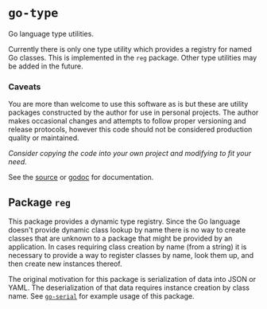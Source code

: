 # `go-type`

Go language type utilities.

Currently there is only one type utility which provides a registry for named Go classes.
This is implemented in the `reg` package.
Other type utilities may be added in the future.

### Caveats

You are more than welcome to use this software as is but these are
utility packages constructed by the author for use in personal projects.
The author makes occasional changes and attempts to follow proper versioning and release protocols,
however this code should not be considered production quality or maintained.

*Consider copying the code into your own project and modifying to fit your need.*

See the [source](https://github.com/madkins23/go-type)
or [godoc](https://godoc.org/github.com/madkins23/go-type) for documentation.

## Package `reg`

This package provides a dynamic type registry.
Since the Go language doesn't provide dynamic class lookup by name
there is no way to create classes that are unknown to a package
that might be provided by an application.
In cases requiring class creation by name (from a string)
it is necessary to provide a way to register classes by name,
look them up, and then create new instances thereof.

The original motivation for this package is serialization of data
into JSON or YAML.
The deserialization of that data requires instance creation by class name.
See [`go-serial`](https://github.com/madkins23/go-serial)
for example usage of this package.